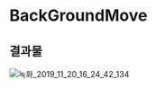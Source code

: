 # BackGroundMove

## 결과물
![녹화_2019_11_20_16_24_42_134](https://user-images.githubusercontent.com/54255611/69217794-c414c080-0bb2-11ea-81fb-e4a60ec674fc.gif)
